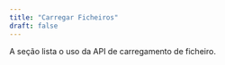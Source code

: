 ```yaml
---
title: "Carregar Ficheiros"
draft: false
---
```


A seção lista o uso da API de carregamento de ficheiro.
